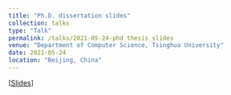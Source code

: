 ```yaml
---
title: "Ph.D. dissertation slides"
collection: talks
type: "Talk"
permalink: /talks/2021-05-24-phd_thesis_slides
venue: "Department of Computer Science, Tsinghua University"
date: 2021-05-24
location: "Beijing, China"
---
```


<!-- This is a description of your talk, which is a markdown files that can be all markdown-ified like any other post. Yay markdown! -->

\[[Slides](https://miradel51.github.io/files/phd_dissertation_v15.pdf)\] 
